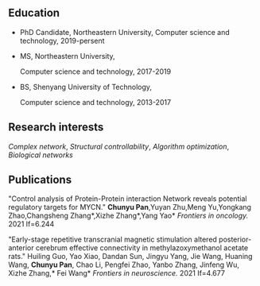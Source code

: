 

## Education
* PhD Candidate, Northeastern University,
  Computer science and technology, 2019-persent
 
* MS, Northeastern University,
 
  Computer science and technology, 2017-2019
 
* BS, Shenyang University of Technology,
 
  Computer science and technology, 2013-2017

## Research interests
_Complex network_, _Structural controllability_, _Algorithm optimization_, _Biological networks_

## Publications
"Control analysis of Protein-Protein interaction Network reveals potential regulatory targets for MYCN." **Chunyu Pan**,Yuyan Zhu,Meng Yu,Yongkang Zhao,Changsheng Zhang*,Xizhe Zhang*,Yang Yao*  _Frontiers in oncology._ 2021 If=6.244

"Early-stage repetitive transcranial magnetic stimulation altered posterior-anterior cerebrum effective connectivity in methylazoxymethanol acetate rats." Huiling Guo, Yao Xiao, Dandan Sun, Jingyu Yang, Jie Wang, Huaning Wang, **Chunyu Pan**, Chao Li, Pengfei Zhao, Yanbo Zhang, Jinfeng Wu, Xizhe Zhang,* Fei Wang* _Frontiers in neuroscience._ 2021 If=4.677

